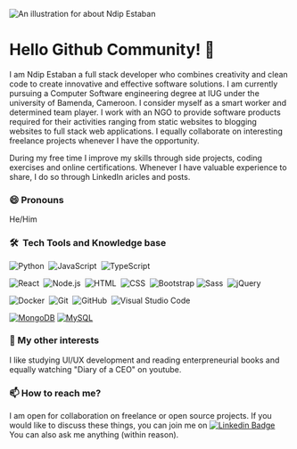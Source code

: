 ![An illustration for about Ndip Estaban](https://media.licdn.com/dms/image/D4E16AQGFwySvM2UMWA/profile-displaybackgroundimage-shrink_350_1400/0/1692626169480?e=1723075200&v=beta&t=Nqk6HtGN--EJYMcBwmbTyWUBBHA7fI7j8njC-846yQE)

# Hello Github Community! 👋

I am Ndip Estaban a full stack developer who combines creativity and clean code to create innovative and effective software solutions. I am currently pursuing a Computer Software engineering degree at IUG under the university of Bamenda, Cameroon. I consider myself as a smart worker and determined team player. I work with an NGO to provide software products required for their activities ranging from static websites to blogging websites to full stack web applications. I equally collaborate on interesting freelance projects whenever I have the opportunity.

During my free time I improve my skills through side projects, coding exercises and online certifications. Whenever I have valuable experience to share, I do so through LinkedIn aricles and posts.

### 😄 Pronouns
He/Him

### 🛠 &nbsp;Tech Tools and Knowledge base

![Python](https://img.shields.io/badge/-Python-333333?style=flat&logo=python)&nbsp;
![JavaScript](https://img.shields.io/badge/-JavaScript-333333?style=flat&logo=javascript)&nbsp;
![TypeScript](https://img.shields.io/badge/-TypeScript-000000?style=flat&logo=typescript&logoColor=007ACC)

![React](https://img.shields.io/badge/-React-333333?style=flat&logo=react)&nbsp;
![Node.js](https://img.shields.io/badge/-Node.js-333333?style=flat&logo=node.js)&nbsp;
![HTML](https://img.shields.io/badge/-HTML-333333?style=flat&logo=HTML5)&nbsp;
![CSS](https://img.shields.io/badge/-CSS-333333?style=flat&logo=CSS3&logoColor=1572B6)&nbsp;
![Bootstrap](https://img.shields.io/badge/-Bootstrap-333333?style=flat&logo=bootstrap&logoColor=563D7C)
![Sass](https://img.shields.io/badge/-Sass-%23CC6699?style=flat-square&logo=sass&logoColor=ffffff)&nbsp;
![jQuery](https://img.shields.io/badge/-jQuery-000000?style=flat&logo=jQuery&logoColor=0769AD)

![Docker](https://img.shields.io/badge/-Docker-black?style=flat-square&logo=docker)&nbsp;
![Git](https://img.shields.io/badge/-Git-333333?style=flat&logo=git)&nbsp;
![GitHub](https://img.shields.io/badge/-GitHub-333333?style=flat&logo=github)&nbsp;
![Visual Studio Code](https://img.shields.io/badge/-Visual%20Studio%20Code-333333?style=flat&logo=visual-studio-code&logoColor=007ACC)&nbsp;

[![MongoDB](https://img.shields.io/badge/-MongoDB-black?style=flat-square&logo=mongodb&link=https://github.com/LuizCarlosAbbott/)](https://github.com/LuizCarlosAbbott/)
[![MySQL](https://img.shields.io/badge/-MySQL-black?style=flat-square&logo=mysql&link=https://github.com/LuizCarlosAbbott/)](https://github.com/LuizCarlosAbbott/)

### 👯 My other interests
I like studying UI/UX development and reading enterpreneurial books and equally watching "Diary of a CEO" on youtube.

### 📫 How to reach me?
I am open for collaboration on freelance or open source projects. If you would like to discuss these things, you can join me on [![Linkedin Badge](https://img.shields.io/badge/-LinkedIn-blue?style=flat-square&logo=Linkedin&logoColor=white&link=https://www.linkedin.com/in/luiz-carlos-abbott-galvão-neto-21a93b148/)](https://www.linkedin.com/in/ndip-estaban/) You can also ask me anything (within reason).

